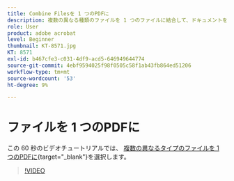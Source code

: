 ```yaml
---
title: Combine Filesを 1 つのPDFに
description: 複数の異なる種類のファイルを 1 つのファイルに結合して、ドキュメントをすばやくPDF
role: User
product: adobe acrobat
level: Beginner
thumbnail: KT-8571.jpg
KT: 8571
exl-id: b467cfe3-c031-4df9-acd5-646949644774
source-git-commit: 4ebf9594025f98f0505c58f1ab43fb864ed51206
workflow-type: tm+mt
source-wordcount: '53'
ht-degree: 9%

---
```


# ファイルを 1 つのPDFに

この 60 秒のビデオチュートリアルでは、 [複数の異なるタイプのファイルを 1 つのPDFに](https://www.adobe.com/jp/acrobat/online/merge-pdf.html){target="_blank"}を選択します。

>[!VIDEO](https://video.tv.adobe.com/v/336361?quality=12&learn=on&hidetitle=true)
